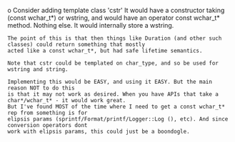 o	Consider adding template class 'cstr'
	It would have a constructor taking (const wchar_t*) or wstring, and would have an operator const wchar_t* method.
	Nothing else. It would internally store a wstring.

	The point of this is that then things like Duration (and other such classes) could return something that mostly
	acted like a const wchar_t*, but had safe lifetime semantics.

	Note that cstr could be templated on char_type, and so be used for wstring and string.

	Implementing this would be EASY, and using it EASY. But the main reason NOT to do this
	is that it may not work as desired. When you have APIs that take a char*/wchar_t* - it would work great.
	But I've found MOST of the time where I need to get a const wchar_t* rep from something is for
	elipsis params (sprintf/Format/printf/Logger::Log (), etc). And since conversion operators dont
	work with elipsis params, this could just be a boondogle.